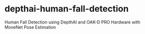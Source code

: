# depthai-human-fall-detection
Human Fall Detection using DepthAI and OAK-D PRO Hardware with MoveNet Pose Estimation
